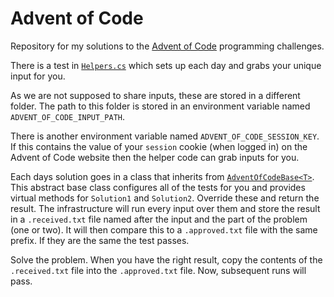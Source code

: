# Advent of Code

Repository for my solutions to the [Advent of Code](https://adventofcode.com/) programming challenges.

There is a test in [`Helpers.cs`](/Helpers.cs) which sets up each day and grabs your unique input for you.

As we are not supposed to share inputs, these are stored in a different folder. The path to this folder is stored in an environment variable named `ADVENT_OF_CODE_INPUT_PATH`.

There is another environment variable named `ADVENT_OF_CODE_SESSION_KEY`. If this contains the value of your `session` cookie (when logged in) on the Advent of Code website then the helper code can grab inputs for you.

Each days solution goes in a class that inherits from [`AdventOfCodeBase<T>`](/AdventOfCode.cs). This abstract base class configures all of the tests for you and provides virtual methods for `Solution1` and `Solution2`. Override these and return the result. The infrastructure will run every input over them and store the result in a `.received.txt` file named after the input and the part of the problem (one or two). It will then compare this to a `.approved.txt` file with the same prefix. If they are the same the test passes.

Solve the problem. When you have the right result, copy the contents of the `.received.txt` file into the `.approved.txt` file. Now, subsequent runs will pass.